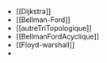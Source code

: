 - [[Dijkstra]]
- [[Bellman-Ford]]
- [[autreTriTopologique]]
- [[BellmanFordAcyclique]]
- [[Floyd-warshall]]
- 